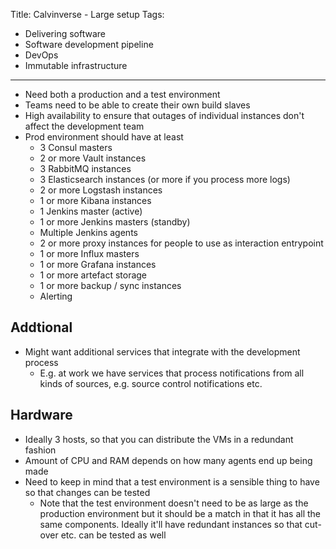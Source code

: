 Title: Calvinverse - Large setup
Tags:
  - Delivering software
  - Software development pipeline
  - DevOps
  - Immutable infrastructure
---

- Need both a production and a test environment
- Teams need to be able to create their own build slaves
- High availability to ensure that outages of individual instances don't affect the development team
- Prod environment should have at least
  - 3 Consul masters
  - 2 or more Vault instances
  - 3 RabbitMQ instances
  - 3 Elasticsearch instances (or more if you process more logs)
  - 2 or more Logstash instances
  - 1 or more Kibana instances
  - 1 Jenkins master (active)
  - 1 or more Jenkins masters (standby)
  - Multiple Jenkins agents
  - 2 or more proxy instances for people to use as interaction entrypoint
  - 1 or more Influx masters
  - 1 or more Grafana instances
  - 1 or more artefact storage
  - 1 or more backup / sync instances
  - Alerting 



## Addtional

- Might want additional services that integrate with the development process
  - E.g. at work we have services that process notifications from all kinds of sources, e.g. source control notifications etc.

## Hardware

- Ideally 3 hosts, so that you can distribute the VMs in a redundant fashion
- Amount of CPU and RAM depends on how many agents end up being made
- Need to keep in mind that a test environment is a sensible thing to have so that changes can be tested
  - Note that the test environment doesn't need to be as large as the production environment but it should
    be a match in that it has all the same components. Ideally it'll have redundant instances so that
    cut-over etc. can be tested as well
